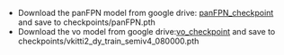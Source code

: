 -  Download the panFPN model from google drive: [panFPN_checkpoint](https://drive.google.com/drive/folders/1q1-uVxpEmaV19Bm2Qrl2f6T5qnXE1eia) and save to checkpoints/panFPN.pth
- Download the vo model from google drive:[vo_checkpoint](https://drive.google.com/drive/folders/1q1-uVxpEmaV19Bm2Qrl2f6T5qnXE1eia) and save to checkpoints/vkitti2_dy_train_semiv4_080000.pth 